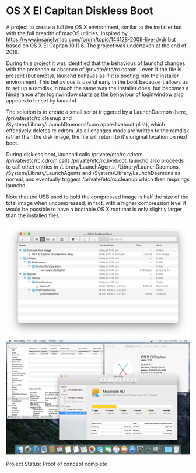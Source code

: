 # OS X El Capitan Diskless Boot
A project to create a full live OS X environment, similar to the installer but with the full breadth of macOS utilities. Inspired by https://www.insanelymac.com/forum/topic/144128-2009-live-dvd/ but based on OS X El Capitan 10.11.6. The project was undertaken at the end of 2018.

During this project it was identified that the behavious of launchd changes with the presence or absence of /private/etc/rc.cdrom - even if the file is present (but empty), launchd behaves as if it is booting into the installer environment. This behavious is useful early in the boot because it allows us to set up a ramdisk in much the same way the installer does, but becomes a hinderance after loginwindow starts as the behaviour of loginwindow also appears to be set by launchd.

The solution is to create a small script triggered by a LaunchDaemon (here, /private/etc/rc.cleanup and /System/Library/LaunchDaemons/com.apple.liveboot.plist), which effectively deletes rc.cdrom. As all changes made are written to the ramdisk rather than the disk image, the file will return to it's original location on next boot.

During diskless boot, launchd calls /private/etc/rc.cdrom. /private/etc/rc.cdrom  calls /private/etc/rc.liveboot. launchd also proceeds to call other entries in /Library/LaunchAgents, /Library/LaunchDaemons, /System/Library/LaunchAgents and /System/Library/LaunchDaemons as normal, and eventually triggers /private/etc/rc.cleanup which then resprings launchd.

Note that the USB used to hold the compressed image is half the size of the total image when uncompressed; in fact, with a higher compression level it would be possible to have a bootable OS X root that is only slightly larger than the installed files.

![](https://github.com/toru173/Abusing-macOS/blob/main/OS%20X%20Diskless%20Boot/File%20List.png)
![](https://github.com/toru173/Abusing-macOS/blob/main/OS%20X%20Diskless%20Boot/System%20Information%20and%20Root%20Volume.png)

Project Status: Proof of concept complete